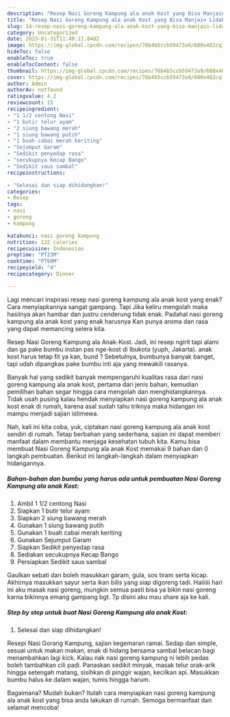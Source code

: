 ```yaml
---
description: "Resep Nasi Goreng Kampung ala anak Kost yang Bisa Manjain Lidah , Enak Banget"
title: "Resep Nasi Goreng Kampung ala anak Kost yang Bisa Manjain Lidah , Enak Banget"
slug: 14-resep-nasi-goreng-kampung-ala-anak-kost-yang-bisa-manjain-lidah-enak-banget
category: Uncategorized
date: 2023-01-31T11:49:11.840Z
image: https://img-global.cpcdn.com/recipes/76b4b5ccb59473a9/680x482cq70/nasi-goreng-kampung-ala-anak-kost-foto-resep-utama.jpg
hideToc: false
enableToc: true
enableTocContent: false
thumbnail: https://img-global.cpcdn.com/recipes/76b4b5ccb59473a9/680x482cq70/nasi-goreng-kampung-ala-anak-kost-foto-resep-utama.jpg
cover: https://img-global.cpcdn.com/recipes/76b4b5ccb59473a9/680x482cq70/nasi-goreng-kampung-ala-anak-kost-foto-resep-utama.jpg
author: Admin
authorAv: notfound
ratingvalue: 4.2
reviewcount: 15
recipeingredient:
- "1 1/2 centong Nasi"
- "1 butir telur ayam"
- "2 siung bawang merah"
- "1 siung bawang putih"
- "1 buah cabai merah keriting"
- "Sejumput Garam"
- "Sedikit penyedap rasa"
- "secukupnya Kecap Bango"
- "Sedikit saus sambal"
recipeinstructions:

- "Selesai dan siap dihidangkan!"
categories:
- Resep
tags:
- nasi
- goreng
- kampung

katakunci: nasi goreng kampung 
nutrition: 122 calories
recipecuisine: Indonesian
preptime: "PT23M"
cooktime: "PT60M"
recipeyield: "4"
recipecategory: Dinner

---
```



Lagi mencari inspirasi resep nasi goreng kampung ala anak kost yang enak? Cara menyiapkannya sangat gampang. Tapi Jika keliru mengolah maka hasilnya akan hambar dan justru cenderung tidak enak. Padahal nasi goreng kampung ala anak kost yang enak harusnya Kan punya aroma dan rasa yang dapat memancing selera kita.


Resep Nasi Goreng Kampung ala Anak-Kost. Jadi, ini resep ngirit tapi alami dan ga pake bumbu instan pas nge-kost di Ibukota (yuph, Jakarta). anak kost harus tetap fit ya kan, bund ? Sebetulnya, bumbunya banyak banget, tapi udah dipangkas pake bumbu inti aja yang mewakili rasanya.

Banyak hal yang sedikit banyak mempengaruhi kualitas rasa dari nasi goreng kampung ala anak kost, pertama dari jenis bahan, kemudian pemilihan bahan segar hingga cara mengolah dan menghidangkannya. Tidak usah pusing kalau hendak menyiapkan nasi goreng kampung ala anak kost enak di rumah, karena asal sudah tahu triknya maka hidangan ini mampu menjadi sajian istimewa.


Nah, kali ini kita coba, yuk, ciptakan nasi goreng kampung ala anak kost sendiri di rumah. Tetap berbahan yang sederhana, sajian ini dapat memberi manfaat dalam membantu menjaga kesehatan tubuh kita. Kamu bisa membuat Nasi Goreng Kampung ala anak Kost memakai 9 bahan dan 0 langkah pembuatan. Berikut ini langkah-langkah dalam menyiapkan hidangannya.

<!--inarticleads1-->

##### Bahan-bahan dan bumbu yang harus ada untuk pembuatan Nasi Goreng Kampung ala anak Kost:

1. Ambil 1 1/2 centong Nasi
1. Siapkan 1 butir telur ayam
1. Siapkan 2 siung bawang merah
1. Gunakan 1 siung bawang putih
1. Gunakan 1 buah cabai merah keriting
1. Gunakan Sejumput Garam
1. Siapkan Sedikit penyedap rasa
1. Sediakan secukupnya Kecap Bango
1. Persiapkan Sedikit saus sambal


Gaulkan sebati dan boleh masukkan garam, gula, sos tiram serta kicap. Akhirnya masukkan sayur serta ikan bilis yang siap digoreng tadi. Haiiiiii hari ini aku masak nasi goreng, mungkin semua pasti bisa ya bikin nasi goreng karna bikinnya emang gampang bgt. Tp disini aku mau share aja ke kali. 

<!--inarticleads2-->

##### Step by step untuk buat Nasi Goreng Kampung ala anak Kost:


1. Selesai dan siap dihidangkan!

Resepi Nasi Gorang Kampung, sajian kegemaran ramai. Sedap dan simple, sesuai untuk makan makan, enak di hidang bersama sambal belacan bagi menambahkan lagi kick. Kalau nak nasi goreng kampung ni lebih pedas boleh tambahkan cili padi. Panaskan sedikit minyak, masak telur orak-arik hingga setengah matang, sisihkan di pinggir wajan, kecilkan api. Masukkan bumbu halus ke dalam wajan, tumis hingga harum. 

Bagaimana? Mudah bukan? Itulah cara menyiapkan nasi goreng kampung ala anak kost yang bisa anda lakukan di rumah. Semoga bermanfaat dan selamat mencoba!
